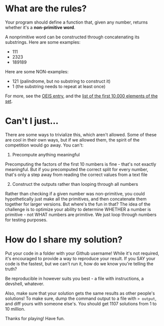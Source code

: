 # What are the rules?

Your program should define a function that, given any number, returns whether
it's a **non-primitive word**.

A nonprimitive word can be constructed through concatenating its substrings.
Here are some examples:

- 111
- 2323
- 189189

Here are some NON-examples:
- 121 (palindrome, but no substring to construct it)
- 1 (the substring needs to repeat at least once)

For more, see the [OEIS entry](https://oeis.org/A239019), and the [list of the
first 10,000 elements of the set](https://oeis.org/A239019/b239019.txt).

# Can't I just...

There are some ways to trivialize this, which aren't allowed. Some of these are
cool in their own ways, but if we allowed them, the spirit of the competition
would go away. You can't:

1. Precompute anything meaningful

Precomputing the factors of the first 10 numbers is fine - that's not exactly
meaningful. But if you precomputed the correct split for every number, that's
only a step away from reading the correct values from a text file

2. Construct the outputs rather than looping through all numbers

Rather than checking if a given number was non-primitive, you could
hypothetically just make all the primitives, and then concatenate them together
for larger versions. But where's the fun in that? The idea of the challenge is
to optimize your ability to determine WHETHER a number is primitive - not WHAT
numbers are primitive. We just loop through numbers for testing purposes.

# How do I share my solution?

Put your code in a folder with your Github username! While it's not required,
it's encouraged to provide a way to reproduce your result. If you SAY your code
is the fastest, but we can't run it, how do we know you're telling the truth?

Be reproducible in however suits you best - a file with instructions, a
devshell, whatever.

Also, make sure that your solution gets the same results as other people's
solutions! To make sure, dump the command output to a file with `> output`, and
diff yours with someone else's. You should get 1107 solutions from 1 to 10
million.

Thanks for playing! Have fun.
